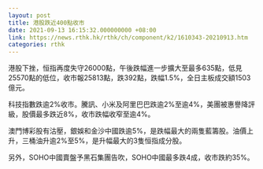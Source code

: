 ```yaml
---
layout: post
title: 港股跌近400點收市
date: 2021-09-13 16:15:32.000000000 +08:00
link: https://news.rthk.hk/rthk/ch/component/k2/1610343-20210913.htm
categories: rthk
---
```


港股下挫，恒指再度失守26000點，午後跌幅進一步擴大至最多635點，低見25570點的低位，收市報25813點，跌392點，跌幅1.5%，全日主板成交額1503億元。

科技指數跌逾2%收市。騰訊、小米及阿里巴巴跌逾2%至逾4%，美團被惠譽降評級，股價最多跌近8%，收市跌幅收窄至逾4%。

澳門博彩股有沽壓，銀娛和金沙中國跌逾5%，是跌幅最大的兩隻藍籌股。油價上升，三桶油升逾2%至5%，是升幅最大的3隻恒指成分股。

另外，SOHO中國賣盤予黑石集團告吹，SOHO中國最多跌4成，收市跌約35%。
